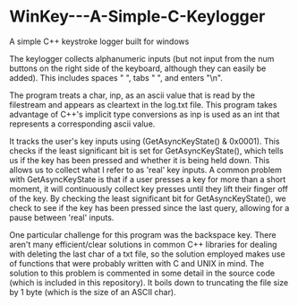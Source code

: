 # WinKey---A-Simple-C-Keylogger
A simple C++ keystroke logger built for windows

The keylogger collects alphanumeric inputs (but not input from the num buttons on the right side of the keyboard, although they can easily be added). This includes spaces " ", tabs "  ", and enters "\n". 

The program treats a char, inp, as an ascii value that is read by the filestream and appears as cleartext in the log.txt file. This program takes advantage of C++'s implicit type conversions as inp is used as an int that represents a corresponding ascii value.

It tracks the user's key inputs using (GetAsyncKeyState() & 0x0001). This checks if the least significant bit is set for GetAsyncKeyState(), which tells us if the key has been pressed and whether it is being held down. This allows us to collect what I refer to as 'real' key inputs. A common problem with GetAsyncKeyState is that if a user presses a key for more than a short moment, it will continuously collect key presses until they lift their finger off of the key. By checking the least significant bit for GetAsyncKeyState(), we check to see if the key has been pressed since the last query, allowing for a pause between 'real' inputs.

One particular challenge for this program was the backspace key. There aren't many efficient/clear solutions in common C++ libraries for dealing with deleting the last char of a txt file, so the solution employed makes use of functions that were probably written with C and UNIX in mind. The solution to this problem is commented in some detail in the source code (which is included in this repository). It boils down to truncating the file size by 1 byte (which is the size of an ASCII char).
